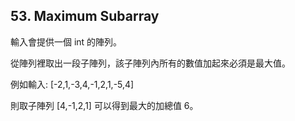 ## 53. Maximum Subarray

輸入會提供一個 int 的陣列。

從陣列裡取出一段子陣列，該子陣列內所有的數值加起來必須是最大值。

例如輸入: [-2,1,-3,4,-1,2,1,-5,4]

則取子陣列 [4,-1,2,1] 可以得到最大的加總值 6。